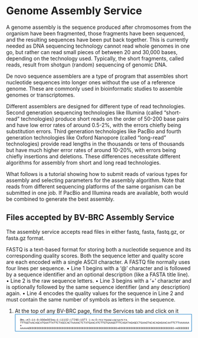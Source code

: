 # Genome Assembly Service

A genome assembly is the sequence produced after chromosomes from the organism have been fragmented, those fragments have been sequenced, and the resulting sequences have been put back together. This is currently needed as DNA sequencing technology cannot read whole genomes in one go, but rather can read small pieces of between 20 and 30,000 bases, depending on the technology used. Typically, the short fragments, called reads, result from shotgun (random) sequencing of genomic DNA.

De novo sequence assemblers are a type of program that assembles short nucleotide sequences into longer ones without the use of a reference genome. These are commonly used in bioinformatic studies to assemble genomes or transcriptomes.

Different assemblers are designed for different type of read technologies. Second generation sequencing technologies like Illumina (called “short-read” technologies) produce short reads on the order of 50-200 base pairs and have low error rates of around 0.5-2%, with the errors chiefly being substitution errors. Third generation technologies like PacBio and fourth generation technologies like Oxford Nanopore (called “long-read” technologies) provide read lengths in the thousands or tens of thousands but have much higher error rates of around 10-20%, with errors being chiefly insertions and deletions. These differences necessitate different algorithms for assembly from short and long read technologies.

What follows is a tutorial showing how to submit reads of various types for assembly and selecting parameters for the assembly algorithm.  Note that reads from different sequencing platforms of the same organism can be submitted in one job. If PacBio and Illumina reads are available, both would be combined to generate the best assembly.

## Files accepted by BV-BRC Assembly Service

The assembly service accepts read files in either fastq, fasta, fastq.gz, or fasta.gz format. 

FASTQ is a text-based format for storing both a nucleotide sequence and its corresponding quality scores. Both the sequence letter and quality score are each encoded with a single ASCII character.  A FASTQ file normally uses four lines per sequence.
•	Line 1 begins with a ‘@’ character and is followed by a sequence identifier and an optional description (like a FASTA title line).
•	Line 2 is the raw sequence letters.
•	Line 3 begins with a ‘+’ character and is optionally followed by the same sequence identifier (and any description) again.
•	Line 4 encodes the quality values for the sequence in Line 2 and must contain the same number of symbols as letters in the sequence.

1. At the top of any BV-BRC page, find the Services tab and click on it
![Figure 1](./images/Picture1.png)


